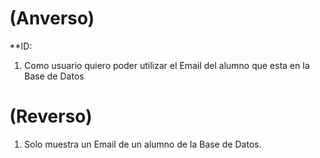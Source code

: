 # (Anverso)

**ID:

1. Como usuario quiero poder utilizar el  Email del alumno que esta en la Base de Datos
 
# (Reverso)

1. Solo muestra un Email de un alumno de la Base de Datos.
